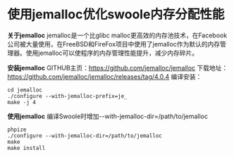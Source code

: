 # 使用jemalloc优化swoole内存分配性能
**关于jemalloc**
jemalloc是一个比glibc malloc更高效的内存池技术，在Facebook公司被大量使用，在FreeBSD和FireFox项目中使用了jemalloc作为默认的内存管理器。使用jemalloc可以使程序的内存管理性能提升，减少内存碎片。

**安装jemalloc**
GITHUB主页：https://github.com/jemalloc/jemalloc
下载地址：https://github.com/jemalloc/jemalloc/releases/tag/4.0.4
编译安装：

~~~
cd jemalloc
./configure --with-jemalloc-prefix=je_
make -j 4
~~~
**使用jemalloc**
编译Swoole时增加--with-jemalloc-dir=/path/to/jemalloc

~~~
phpize
./configure --with-jemalloc-dir=/path/to/jemalloc
make 
make install
~~~